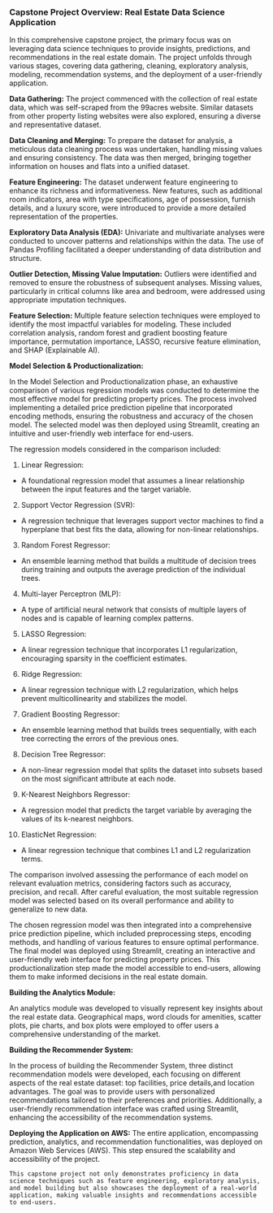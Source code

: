 ### Capstone Project Overview: Real Estate Data Science Application
In this comprehensive capstone project, the primary focus was on leveraging data science techniques to provide insights, predictions, and recommendations in the real estate domain. The project unfolds through various stages, covering data gathering, cleaning, exploratory analysis, modeling, recommendation systems, and the deployment of a user-friendly application.

**Data Gathering:**
The project commenced with the collection of real estate data, which was self-scraped from the 99acres website. Similar datasets from other property listing websites were also explored, ensuring a diverse and representative dataset.

**Data Cleaning and Merging:**
To prepare the dataset for analysis, a meticulous data cleaning process was undertaken, handling missing values and ensuring consistency. The data was then merged, bringing together information on houses and flats into a unified dataset.

**Feature Engineering:**
The dataset underwent feature engineering to enhance its richness and informativeness. New features, such as additional room indicators, area with type specifications, age of possession, furnish details, and a luxury score, were introduced to provide a more detailed representation of the properties.

**Exploratory Data Analysis (EDA):**
Univariate and multivariate analyses were conducted to uncover patterns and relationships within the data. The use of Pandas Profiling facilitated a deeper understanding of data distribution and structure.

**Outlier Detection, Missing Value Imputation:**
Outliers were identified and removed to ensure the robustness of subsequent analyses. Missing values, particularly in critical columns like area and bedroom, were addressed using appropriate imputation techniques.

**Feature Selection:**
Multiple feature selection techniques were employed to identify the most impactful variables for modeling. These included correlation analysis, random forest and gradient boosting feature importance, permutation importance, LASSO, recursive feature elimination, and SHAP (Explainable AI).

**Model Selection & Productionalization:**

In the Model Selection and Productionalization phase, an exhaustive comparison of various regression models was conducted to determine the most effective model for predicting property prices. The process involved implementing a detailed price prediction pipeline that incorporated encoding methods, ensuring the robustness and accuracy of the chosen model. The selected model was then deployed using Streamlit, creating an intuitive and user-friendly web interface for end-users.

The regression models considered in the comparison included:

1. Linear Regression:
- A foundational regression model that assumes a linear relationship between the input features and the target variable.

2. Support Vector Regression (SVR):
- A regression technique that leverages support vector machines to find a hyperplane that best fits the data, allowing for non-linear relationships.

3. Random Forest Regressor:
- An ensemble learning method that builds a multitude of decision trees during training and outputs the average prediction of the individual trees.

4. Multi-layer Perceptron (MLP):
- A type of artificial neural network that consists of multiple layers of nodes and is capable of learning complex patterns.

5. LASSO Regression:
- A linear regression technique that incorporates L1 regularization, encouraging sparsity in the coefficient estimates.

6. Ridge Regression:
- A linear regression technique with L2 regularization, which helps prevent multicollinearity and stabilizes the model.

7. Gradient Boosting Regressor:
- An ensemble learning method that builds trees sequentially, with each tree correcting the errors of the previous ones.

8. Decision Tree Regressor:
- A non-linear regression model that splits the dataset into subsets based on the most significant attribute at each node.

9. K-Nearest Neighbors Regressor:
- A regression model that predicts the target variable by averaging the values of its k-nearest neighbors.

10. ElasticNet Regression:
- A linear regression technique that combines L1 and L2 regularization terms.

The comparison involved assessing the performance of each model on relevant evaluation metrics, considering factors such as accuracy, precision, and recall. After careful evaluation, the most suitable regression model was selected based on its overall performance and ability to generalize to new data.

The chosen regression model was then integrated into a comprehensive price prediction pipeline, which included preprocessing steps, encoding methods, and handling of various features to ensure optimal performance. The final model was deployed using Streamlit, creating an interactive and user-friendly web interface for predicting property prices. This productionalization step made the model accessible to end-users, allowing them to make informed decisions in the real estate domain.

**Building the Analytics Module:**

An analytics module was developed to visually represent key insights about the real estate data. Geographical maps, word clouds for amenities, scatter plots, pie charts, and box plots were
employed to offer users a comprehensive understanding of the market.

**Building the Recommender System:**

In the process of building the Recommender System, three distinct recommendation models were developed, each focusing on different aspects of the real estate dataset: top facilities, price details,and location advantages. The goal was to provide users with personalized recommendations tailored to their preferences and priorities. Additionally, a user-friendly recommendation interface was crafted using Streamlit, enhancing the accessibility of the recommendation systems.

**Deploying the Application on AWS:**
The entire application, encompassing prediction, analytics, and recommendation functionalities, was deployed on Amazon Web Services (AWS). This step ensured the scalability and accessibility of
the project.

    This capstone project not only demonstrates proficiency in data science techniques such as feature engineering, exploratory analysis, and model building but also showcases the deployment of a real-world application, making valuable insights and recommendations accessible to end-users.